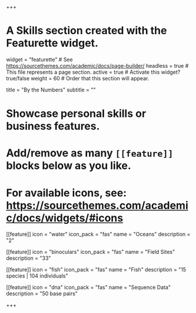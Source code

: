 +++
# A Skills section created with the Featurette widget.
widget = "featurette"  # See https://sourcethemes.com/academic/docs/page-builder/
headless = true  # This file represents a page section.
active = true  # Activate this widget? true/false
weight = 60  # Order that this section will appear.

title = "By the Numbers"
subtitle = ""

# Showcase personal skills or business features.
#
# Add/remove as many `[[feature]]` blocks below as you like.
#
# For available icons, see: https://sourcethemes.com/academic/docs/widgets/#icons

[[feature]]
  icon = "water"
  icon_pack = "fas"
  name = "Oceans"
  description = "2"

[[feature]]
  icon = "binoculars"
  icon_pack = "fas"
  name = "Field Sites"
  description = "33"

[[feature]]
  icon = "fish"
  icon_pack = "fas"
  name = "Fish"
  description = "15 species | 104 individuals"

[[feature]]
  icon = "dna"
  icon_pack = "fas"
  name = "Sequence Data"
  description = "50 base pairs"

+++
